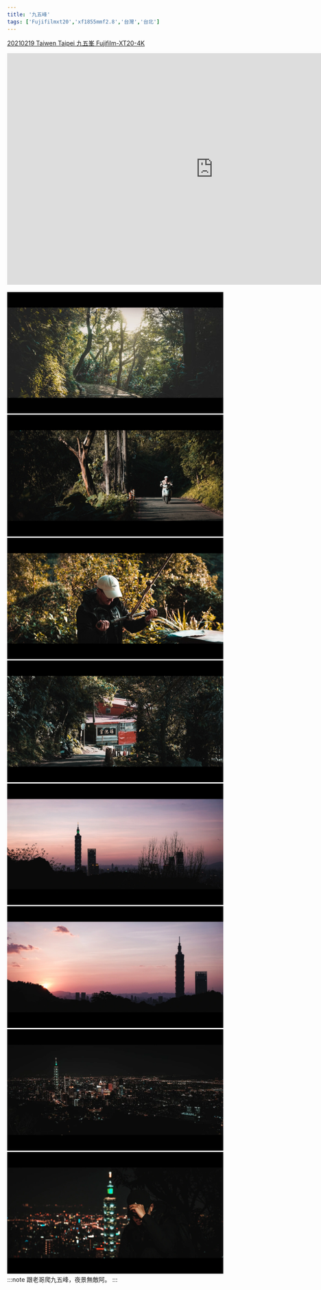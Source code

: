 ```yaml
---
title: '九五峰'
tags: ['Fujifilmxt20','xf1855mmf2.8','台灣','台北']
---
```

[20210219 Taiwen Taipei 九五峯 Fujifilm-XT20-4K](https://www.youtube.com/watch?v=Iv7akAwLkzU&list=PL0OXdBIpu2-y089dJTpA3LBZACBOaCnBW&index=5)

<div className="video-container">
  <iframe 
    width="960" 
    height="540" 
    src="https://www.youtube.com/embed/Iv7akAwLkzU?si=RI6fcoHGvtHQ3b9U" 
    title="YouTube video player" 
    frameborder="0" 
    allow="accelerometer; autoplay; clipboard-write; encrypted-media; gyroscope; picture-in-picture; web-share" 
    allowfullscreen>
  </iframe>
</div>

![001](./img/instagram_output/202102/003.webp)
![003](./img/instagram_output/202102/005.webp)
![003](./img/instagram_output/202102/011.webp)
![003](./img/instagram_output/202102/008.webp)
![003](./img/instagram_output/202102/019.webp)
![002](./img/instagram_output/202102/013.webp)
![003](./img/instagram_output/202102/001.webp)
![003](./img/instagram_output/202102/026.webp)
:::note 
跟老哥爬九五峰，夜景無敵阿。
:::
